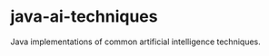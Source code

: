 java-ai-techniques
==================

Java implementations of common artificial intelligence techniques.

